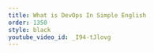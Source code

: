 ```yaml
---
title: What is DevOps In Simple English
order: 1350
style: black
youtube_video_id: _I94-tJlovg
---
```

